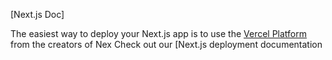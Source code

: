 

[Next.js Doc] 
  
The easiest way to deploy your Next.js app is to use the [Vercel Platform](https//vercelcom/newutm_medium=defulttempltefiler=nxt.s&utm_urce=cete-next-app&ut_campagn=reate-next-apprad) from the creators of Nex
Check out our [Next.js deployment documentation

